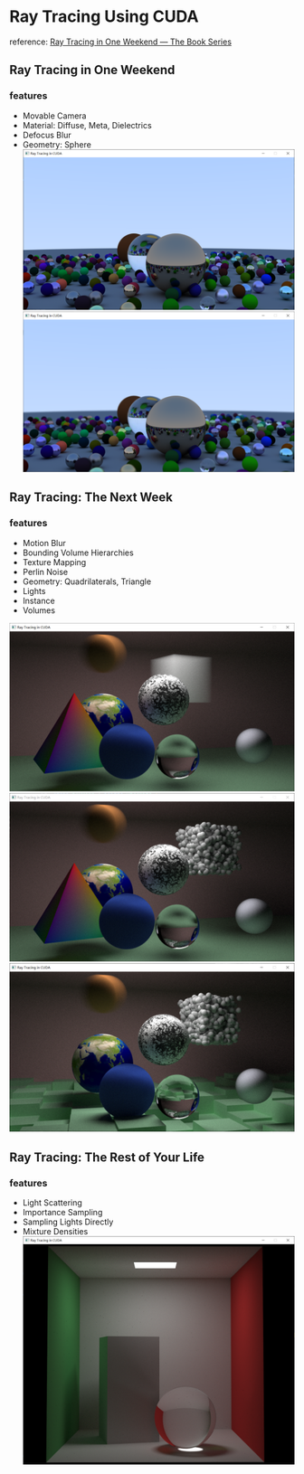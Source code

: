 # Ray Tracing Using CUDA
reference: [Ray Tracing in One Weekend — The Book Series](https://raytracing.github.io/)

## Ray Tracing in One Weekend
### features
+ Movable Camera
+ Material: Diffuse, Meta, Dielectrics 
+ Defocus Blur
+ Geometry: Sphere
![demo](./screenshot/ray10.PNG)
![demo](./screenshot/ray11.PNG)

## Ray Tracing: The Next Week
### features
+ Motion Blur
+ Bounding Volume Hierarchies 
+ Texture Mapping
+ Perlin Noise
+ Geometry: Quadrilaterals, Triangle
+ Lights
+ Instance 
+ Volumes

![demo](./screenshot/ray20.PNG)
![demo](./screenshot/ray21.PNG)
![demo](./screenshot/ray22.PNG)

## Ray Tracing: The Rest of Your Life 
### features
+ Light Scattering
+ Importance Sampling
+ Sampling Lights Directly
+ Mixture Densities
![demo](./screenshot/ray30.PNG)














